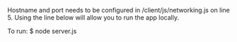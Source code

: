 Hostname and port needs to be configured in /client/js/networking.js on line 5. Using the line below will allow you to run the app locally.

To run: $ node server.js